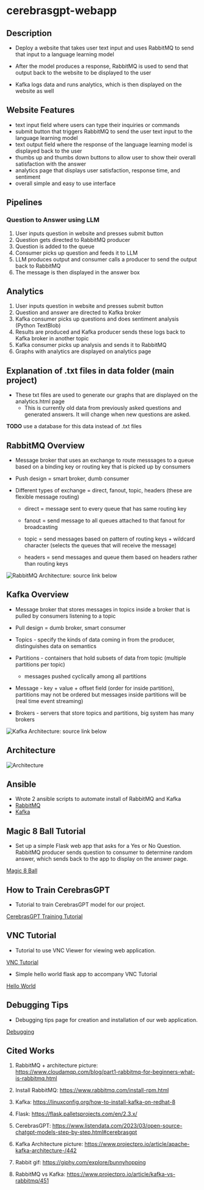 # cerebrasgpt-webapp



## Description

- Deploy a website that takes user text input and uses RabbitMQ to send that input to a language learning model

- After the model produces a response, RabbitMQ is used to send that output back to the website to be displayed to the user

- Kafka logs data and runs analytics, which is then displayed on the website as well

## Website Features
- text input field where users can type their inquiries or commands
- submit button that triggers RabbitMQ to send the user text input to the language learning model
- text output field where the response of the language learning model is displayed back to the user
- thumbs up and thumbs down buttons to allow user to show their overall satisfaction with the answer
- analytics page that displays user satisfaction, response time, and sentiment
- overall simple and easy to use interface

## Pipelines
### Question to Answer using LLM
1. User inputs question in website and presses submit button
2. Question gets directed to RabbitMQ producer
3. Question is added to the queue
4. Consumer picks up question and feeds it to LLM
5. LLM produces output and consumer calls a producer to send the output back to RabbitMQ
6. The message is then displayed in the answer box

## Analytics
1. User inputs question in website and presses submit button
2. Question and answer are directed to Kafka broker
3. Kafka consumer picks up questions and does sentiment analysis (Python TextBlob)
4. Results are produced and Kafka producer sends these logs back to Kafka broker in another topic
5. Kafka consumer picks up analysis and sends it to RabbitMQ
6. Graphs with analytics are displayed on analytics page

## Explanation of .txt files in data folder (main project)
- These txt files are used to generate our graphs that are displayed on the analytics.html page
    - This is currently old data from previously asked questions and generated answers. It will change when new questions are asked.

**TODO** use a database for this data instead of .txt files

## RabbitMQ Overview

- Message broker that uses an exchange to route messsages to a queue based on a binding key or routing key that is picked up by consumers 

- Push design = smart broker, dumb consumer

- Different types of exchange = direct, fanout, topic, headers (these are flexible message routing)

    - direct = message sent to every queue that has same routing key
    
    - fanout = send message to all queues attached to that fanout for broadcasting
    
    - topic = send messages based on pattern of routing keys + wildcard character (selects the queues that will receive the message)
    
    - headers = send messages and queue them based on headers rather than routing keys

![RabbitMQ Architecture](./architectures/rabbitmq_arc.png): source link below


## Kafka Overview

- Message broker that stores messages in topics inside a broker that is pulled by consumers listening to a topic

- Pull design = dumb broker, smart consumer

- Topics - specify the kinds of data coming in from the producer, distinguishes data on semantics

- Partitions - containers that hold subsets of data from topic (multiple partitions per topic)

    - messages pushed cyclically among all partitions

- Message - key + value + offset field (order for inside partition), partitions may not be ordered but messages inside partitions will be (real time event streaming)

- Brokers - servers that store topics and partitions, big system has many brokers

![Kafka Architecture](./architectures/kafka_arc.png): source link below


## Architecture

![Architecture](./architectures/Architecture.png)

## Ansible

- Wrote 2 ansible scripts to automate install of RabbitMQ and Kafka
- [RabbitMQ](./ansible/rabbit.yml) 
- [Kafka](./ansible/install_kafka.yml)


## Magic 8 Ball Tutorial

- Set up a simple Flask web app that asks for a Yes or No Question. RabbitMQ producer sends question to consumer
to determine random answer, which sends back to the app to display on the answer page.

[Magic 8 Ball](./tutorials/Magic8BallTutorial.md)

## How to Train CerebrasGPT

- Tutorial to train CerebrasGPT model for our project.

[CerebrasGPT Training Tutorial](./tutorials/CerebrasGPTTrain.md)

## VNC Tutorial

- Tutorial to use VNC Viewer for viewing web application. 

[VNC Tutorial](./tutorials/VNCTutorial.md)

- Simple hello world flask app to accompany VNC Tutorial

[Hello World](./tutorials/HelloWorldFlaskTutorial.md)

## Debugging Tips

- Debugging tips page for creation and installation of our web application.

[Debugging](./Debugging.md)

## Cited Works

1. RabbitMQ + architecture picture: https://www.cloudamqp.com/blog/part1-rabbitmq-for-beginners-what-is-rabbitmq.html

2. Install RabbitMQ: https://www.rabbitmq.com/install-rpm.html

3. Kafka: https://linuxconfig.org/how-to-install-kafka-on-redhat-8

4. Flask: https://flask.palletsprojects.com/en/2.3.x/

5. CerebrasGPT: https://www.listendata.com/2023/03/open-source-chatgpt-models-step-by-step.html#cerebrasgpt

6. Kafka Architecture picture: https://www.projectpro.io/article/apache-kafka-architecture-/442

7. Rabbit gif: https://giphy.com/explore/bunnyhopping

8. RabbitMQ vs Kafka: https://www.projectpro.io/article/kafka-vs-rabbitmq/451
